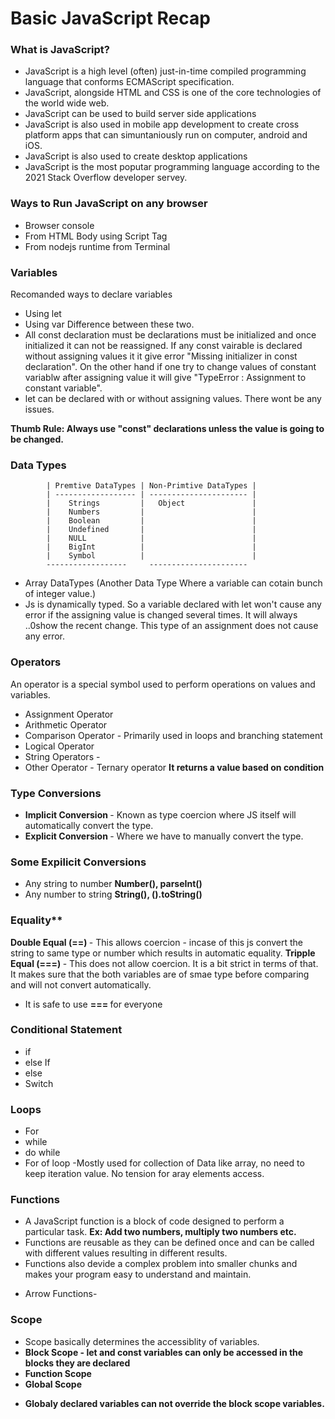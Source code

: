 # Basic JavaScript Recap

### What is JavaScript?
- JavaScript is a high level (often) just-in-time compiled programming language that conforms ECMAScript specification.
- JavaScript, alongside HTML and CSS is one of the core technologies of the world wide web.
- JavaScript can be used to build server side applications
- JavaScript is also used in mobile app development to create cross platform apps that can simuntaniously run on computer, android and iOS.
- JavaScript is also used to create desktop applications
- JavaScript is the most poputar programming language according to the 2021 Stack Overflow developer servey.

### Ways to Run JavaScript on any browser
- Browser console
- From HTML Body using Script Tag 
- From nodejs runtime from Terminal

### Variables
Recomanded ways to declare variables
- Using let
- Using var
Difference between these two.
- All const declaration must be declarations must be initialized and once initialized it can not be reassigned. If any const vairable is declared without assigning values it it give error "Missing initializer in const declaration". On the other hand if one try to change values of constant variablw after assigning value it will give "TypeError :  Assignment to constant variable".
- let can be declared with or without assigning values. There wont be any issues.

<b>Thumb Rule: Always use "const" declarations unless the value is going to be changed. </b>

### Data Types

            | Premtive DataTypes | Non-Primtive DataTypes | 
            | ------------------ | ---------------------- |                   
            |    Strings         |   Object               |
            |    Numbers         |                        |
            |    Boolean         |                        |
            |    Undefined       |                        |
            |    NULL            |                        |
            |    BigInt          |                        |
            |    Symbol          |                        |
            ------------------     ----------------------
 * Array DataTypes (Another Data Type Where a variable can cotain bunch of integer value.)
 * Js is dynamically typed. So a variable declared with let won't cause any error if the assigning value is changed several times. It will always    ..0show the recent change. This type of an assignment does not cause any error.  

### Operators
An operator is a special symbol used to perform operations on values and variables.
- Assignment Operator
- Arithmetic Operator
- Comparison Operator - Primarily used in loops and branching statement
- Logical Operator
- String Operators  - 
- Other Operator - Ternary operator <b> It returns a value based on condition</b>

### Type Conversions
- <b> Implicit Conversion </b> - Known as type coercion where JS itself will automatically convert the type.
- <b> Explicit Conversion </b> - Where we have to manually convert the type.

### Some Expilicit Conversions
- Any string to number <b>Number(), parseInt()</b>  
- Any number to string <b>String(), ().toString() </b>  

### Equality**
<b> Double Equal (==) </b> - This allows coercion - incase of this js convert the string to same type or number which results in automatic equality.
<b> Tripple Equal (===) </b> - This does not allow coercion. It is a bit strict in terms of that. It makes sure that the both variables are of smae type before comparing and will not convert automatically.

* It is safe to use <b> === </b>for everyone

### Conditional Statement 
- if
- else If
- else
- Switch

### Loops
- For
- while
- do while 
- For of loop -Mostly used for collection of Data like array, no need to keep iteration value. No tension for aray elements access.

### Functions
- A JavaScript function is a block of code designed  to perform a particular task.
    <b>Ex: Add two numbers, multiply two numbers etc. </b>
- Functions are reusable as they can be defined once and can be called with different values  resulting in different results.
- Functions also devide a complex problem into smaller chunks and makes your program easy to understand and maintain.

* Arrow Functions-

### Scope 
- Scope basically determines the accessiblity of variables.
- <b>Block Scope - let and const variables can only be accessed in the blocks they are declared
- <b> Function Scope
- <b> Global Scope

* Globaly declared variables can not override the block scope variables.